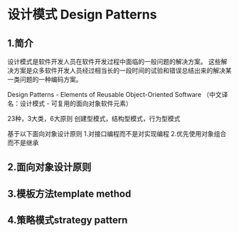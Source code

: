 # 设计模式 Design Patterns

## 1.简介

设计模式是软件开发人员在软件开发过程中面临的一般问题的解决方案。
这些解决方案是众多软件开发人员经过相当长的一段时间的试验和错误总结出来的解决某一类问题的一种编码方案。

Design Patterns - Elements of Reusable Object-Oriented Software
（中文译名：设计模式 - 可复用的面向对象软件元素）

23种，3大类，6大原则
创建型模式，结构型模式，行为型模式

基于以下面向对象设计原则
1.对接口编程而不是对实现编程
2.优先使用对象组合而不是继承

## 2.面向对象设计原则


## 3.模板方法template method

## 4.策略模式strategy pattern

